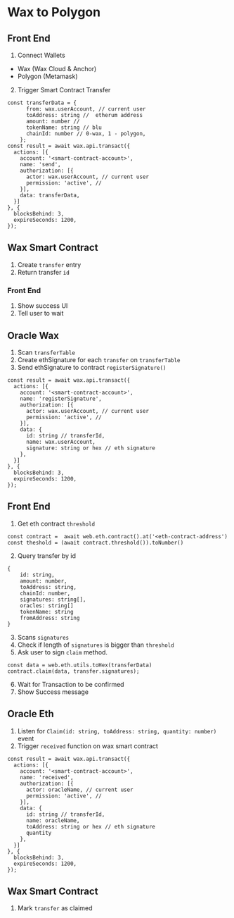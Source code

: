 # Wax to Polygon
## Front End

1. Connect Wallets
- Wax (Wax Cloud & Anchor)
- Polygon (Metamask)
2. Trigger Smart Contract Transfer
```
const transferData = {
      from: wax.userAccount, // current user
      toAddress: string //  etherum address
      amount: number // 
      tokenName: string // blu
      chainId: number // 0-wax, 1 - polygon,
    };
const result = await wax.api.transact({
  actions: [{
    account: '<smart-contract-account>',
    name: 'send',
    authorization: [{
      actor: wax.userAccount, // current user
      permission: 'active', // 
    }],
    data: transferData,
  }]
}, {
  blocksBehind: 3,
  expireSeconds: 1200,
});
```
## Wax Smart Contract
1. Create `transfer` entry
2. Return transfer `id` 

### Front End
1. Show success UI
2. Tell user to wait


## Oracle Wax
1. Scan `transferTable`
2. Create ethSignature for each `transfer` on `transferTable`
3. Send ethSignature to contract `registerSignature()`
```
const result = await wax.api.transact({
  actions: [{
    account: '<smart-contract-account>',
    name: 'registerSignature',
    authorization: [{
      actor: wax.userAccount, // current user
      permission: 'active', // 
    }],
    data: {
      id: string // transferId,
      name: wax.userAccount, 
      signature: string or hex // eth signature
    },
  }]
}, {
  blocksBehind: 3,
  expireSeconds: 1200,
});
```

## Front End
1. Get eth contract `threshold`
```
const contract =  await web.eth.contract().at('<eth-contract-address')
const theshold = (await contract.threshold()).toNumber()
```
2. Query transfer by id
```
{
    id: string,
    amount: number,
    toAddress: string,
    chainId: number,
    signatures: string[],
    oracles: string[]
    tokenName: string
    fromAddress: string
}
```
3. Scans `signatures`
4. Check if length of `signatures` is bigger than `threshold`
5. Ask user to sign `claim` method.
```
const data = web.eth.utils.toHex(transferData)
contract.claim(data, transfer.signatures);
```
6. Wait for Transaction to be confirmed
7. Show Success message

## Oracle Eth
1. Listen for `Claim(id: string, toAddress: string, quantity: number)` event
2. Trigger `received` function on wax smart contract
```
const result = await wax.api.transact({
  actions: [{
    account: '<smart-contract-account>',
    name: 'received',
    authorization: [{
      actor: oracleName, // current user
      permission: 'active', // 
    }],
    data: {
      id: string // transferId,
      name: oracleName, 
      toAddress: string or hex // eth signature
      quantity
    },
  }]
}, {
  blocksBehind: 3,
  expireSeconds: 1200,
});
```

## Wax Smart Contract
1. Mark `transfer` as claimed